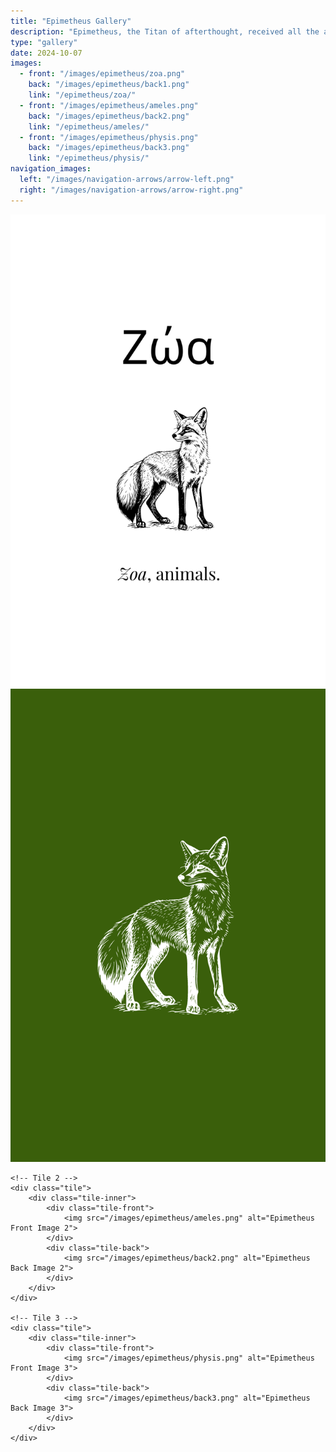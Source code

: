 ```yaml
---
title: "Epimetheus Gallery"
description: "Epimetheus, the Titan of afterthought, received all the animals and gave them gifts, but his lack of foresight left humans unprepared until Prometheus intervened."
type: "gallery"
date: 2024-10-07
images:
  - front: "/images/epimetheus/zoa.png"
    back: "/images/epimetheus/back1.png"
    link: "/epimetheus/zoa/"
  - front: "/images/epimetheus/ameles.png"
    back: "/images/epimetheus/back2.png"
    link: "/epimetheus/ameles/"
  - front: "/images/epimetheus/physis.png"
    back: "/images/epimetheus/back3.png"
    link: "/epimetheus/physis/"
navigation_images:
  left: "/images/navigation-arrows/arrow-left.png"
  right: "/images/navigation-arrows/arrow-right.png"
---
```


<!-- Gallery Content -->
<div class="image-tile-container">
    <!-- Tile 1 -->
    <div class="tile">
        <div class="tile-inner">
            <div class="tile-front">
                <img src="/images/epimetheus/zoa.png" alt="Epimetheus Front Image 1">
            </div>
            <div class="tile-back">
                <img src="/images/epimetheus/back1.png" alt="Epimetheus Back Image 1">
            </div>
        </div>
    </div>

    <!-- Tile 2 -->
    <div class="tile">
        <div class="tile-inner">
            <div class="tile-front">
                <img src="/images/epimetheus/ameles.png" alt="Epimetheus Front Image 2">
            </div>
            <div class="tile-back">
                <img src="/images/epimetheus/back2.png" alt="Epimetheus Back Image 2">
            </div>
        </div>
    </div>

    <!-- Tile 3 -->
    <div class="tile">
        <div class="tile-inner">
            <div class="tile-front">
                <img src="/images/epimetheus/physis.png" alt="Epimetheus Front Image 3">
            </div>
            <div class="tile-back">
                <img src="/images/epimetheus/back3.png" alt="Epimetheus Back Image 3">
            </div>
        </div>
    </div>
</div>

